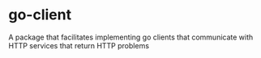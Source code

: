 # go-client
A package that facilitates implementing go clients that communicate with HTTP services that return HTTP problems
